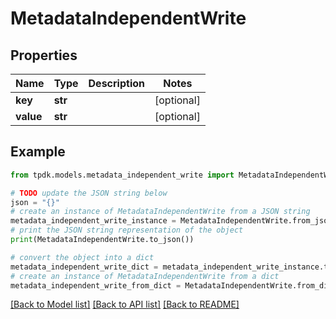 # MetadataIndependentWrite



## Properties

Name | Type | Description | Notes
------------ | ------------- | ------------- | -------------
**key** | **str** |  | [optional] 
**value** | **str** |  | [optional] 

## Example

```python
from tpdk.models.metadata_independent_write import MetadataIndependentWrite

# TODO update the JSON string below
json = "{}"
# create an instance of MetadataIndependentWrite from a JSON string
metadata_independent_write_instance = MetadataIndependentWrite.from_json(json)
# print the JSON string representation of the object
print(MetadataIndependentWrite.to_json())

# convert the object into a dict
metadata_independent_write_dict = metadata_independent_write_instance.to_dict()
# create an instance of MetadataIndependentWrite from a dict
metadata_independent_write_from_dict = MetadataIndependentWrite.from_dict(metadata_independent_write_dict)
```
[[Back to Model list]](../README.md#documentation-for-models) [[Back to API list]](../README.md#documentation-for-api-endpoints) [[Back to README]](../README.md)


